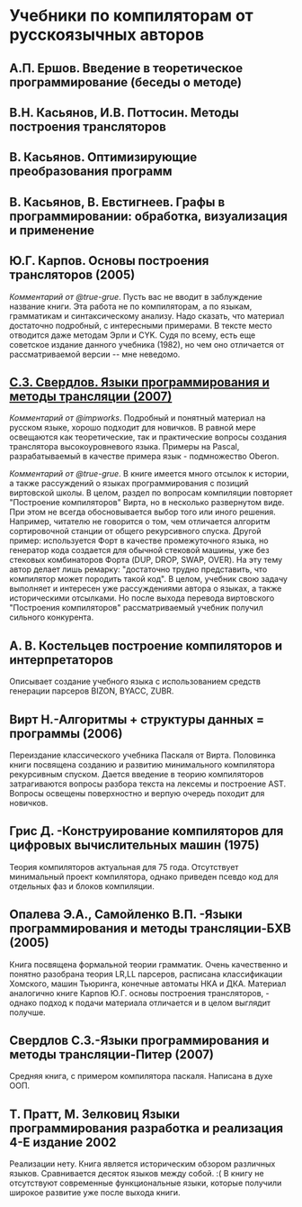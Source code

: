 # Учебники по компиляторам от русскоязычных авторов

## А.П. Ершов. Введение в теоретическое программирование (беседы о методе)

## В.Н. Касьянов, И.В. Поттосин. Методы построения трансляторов

## В. Касьянов. Оптимизирующие преобразования программ

## В. Касьянов, В. Евстигнеев. Графы в программировании: обработка, визуализация и применение

## Ю.Г. Карпов. Основы построения трансляторов (2005)

*Комментарий от @true-grue*. Пусть вас не вводит в заблуждение название книги. Эта работа не по компиляторам, а по языкам, грамматикам и синтаксическому анализу. Надо сказать, что материал достаточно подробный, с интересными примерами. В тексте место отводится даже методам Эрли и CYK. Судя по всему, есть еще советское издание данного учебника (1982), но чем оно отличается от рассматриваемой версии -- мне неведомо.

## [С.З. Свердлов. Языки программирования и методы трансляции (2007)](http://publ.lib.ru/ARCHIVES/S/SVERDLOV_Sergey_Zalmanovich/Sverdlov_S.Z._Yazyki_programmirovaniya_i_metody_translyacii.(2007).[djv-fax].zip)

*Комментарий от @impworks*. Подробный и понятный материал на русском языке, хорошо подходит для новичков. В равной мере освещаются как теоретические, так и практические вопросы создания транслятора высокоуровневого языка. Примеры на Pascal, разрабатываемый в качестве примера язык - подмножество Oberon.

*Комментарий от @true-grue*. В книге имеется много отсылок к истории, а также рассуждений о языках программирования с позиций виртовской школы. В целом, раздел по вопросам компиляции повторяет "Построение компиляторов" Вирта, но в несколько развернутом виде. При этом не всегда обосновывается выбор того или иного решения. Например, читателю не говорится о том, чем отличается алгоритм сортировочной станции от общего рекурсивного спуска. Другой пример: используется Форт в качестве промежуточного языка, но генератор кода создается для обычной стековой машины, уже без стековых комбинаторов Форта (DUP, DROP, SWAP, OVER). На эту тему автор делает лишь ремарку: "достаточно трудно представить, что компилятор может породить такой код". В целом, учебник свою задачу выполняет и интересен уже рассуждениями автора о языках, а также историческими отсылками. Но после выхода перевода виртовского "Построения компиляторов" рассматриваемый учебник получил сильного конкурента.

## А. В. Костельцев построение компиляторов и интерпретаторов
Описывает создание учебного языка с использованием средств генерации парсеров BIZON, BYACC, ZUBR. 

## Вирт Н.-Алгоритмы + структуры данных = программы (2006)
Переиздание классического учебника Паскаля от Вирта. Половинка книги посвящена созданию и развитию минимального компилятора рекурсивным спуском. Дается введение в теорию компиляторов затрагиваются вопросы разбора текста на лексемы и построение AST. Вопросы освещены поверхностно и верпую очередь походит для новичков.

## Грис Д. -Конструирование компиляторов для цифровых вычислительных машин (1975)
Теория компиляторов актуальная для 75 года. Отсутствует минимальный проект компилятора, однако приведен псевдо код для отдельных фаз и блоков компиляции.

## Опалева Э.А., Самойленко В.П. -Языки программирования и методы трансляции-БХВ (2005)
Книга посвящена формальной теории грамматик. Очень качественно и понятно разобрана теория LR,LL парсеров, расписана классификации Хомского, машин Тьюринга, конечные автоматы НКА и ДКА.   Материал аналогично книге Карпов Ю.Г. основы построения трансляторов, - однако подход к подачи материала отличается и в целом выглядит получше.

## Свердлов С.З.-Языки программирования и методы трансляции-Питер (2007)
Средняя книга, с примером компилятора паскаля. Написана в духе ООП.

## Т. Пратт, М. Зелковиц Языки программирования разработка и реализация 4-Е издание 2002
Реализации нету. Книга является историческим обзором различных языков. Сравнивается десяток языков между собой. :( В книгу не отсутствуют современные функциональные языки, которые получили широкое развитие уже после выхода книги.

